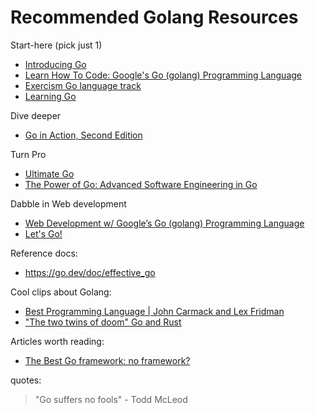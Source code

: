 # Recommended Golang Resources

Start-here (pick just 1)
- [Introducing Go](https://www.oreilly.com/library/view/introducing-go/9781491941997/)
- [Learn How To Code: Google's Go (golang) Programming Language](https://www.udemy.com/course/learn-how-to-code/)
- [Exercism Go language track](https://exercism.org/tracks/go)
- [Learning Go](https://www.oreilly.com/library/view/learning-go/9781492077206/)

Dive deeper
- [Go in Action, Second Edition](https://www.manning.com/books/go-in-action-second-edition)

Turn Pro
- [Ultimate Go](https://www.ardanlabs.com/training/ultimate-go/advanced-concepts/)
- [The Power of Go: Advanced Software Engineering in Go](https://bitfieldconsulting.com/books/tools)

Dabble in Web development
- [Web Development w/ Google’s Go (golang) Programming Language](https://www.udemy.com/course/go-programming-language/)
- [Let's Go!](https://lets-go.alexedwards.net/#packages)

Reference docs:
- https://go.dev/doc/effective_go

Cool clips about Golang:
- [Best Programming Language | John Carmack and Lex Fridman](https://youtu.be/RfWGJS7rckk?t=322)
- ["The two twins of doom" Go and Rust](https://youtu.be/H9jMs-Lcyhc?t=479)

Articles worth reading:
- [The Best Go framework: no framework?](https://threedots.tech/post/best-go-framework/)

quotes:

> "Go suffers no fools" - Todd McLeod